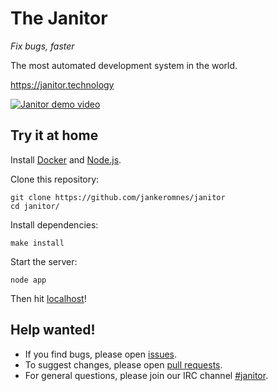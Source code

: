 # The Janitor

*Fix bugs, faster*

The most automated development system in the world.

https://janitor.technology

[![Janitor demo video](http://img.youtube.com/vi/5sNDMIh-iVw/hqdefault.jpg)](http://www.youtube.com/watch?v=5sNDMIh-iVw "Coding Firefox directly in the Web (using Cloud9 and the Janitor)")

## Try it at home

Install [Docker](https://www.docker.com) and [Node.js](https://nodejs.org).

Clone this repository:

    git clone https://github.com/jankeromnes/janitor
    cd janitor/

Install dependencies:

    make install

Start the server:

    node app

Then hit [localhost](https://localhost/)!

## Help wanted!

- If you find bugs, please open [issues](https://github.com/jankeromnes/janitor/issues).
- To suggest changes, please open [pull requests](https://help.github.com/articles/using-pull-requests/).
- For general questions, please join our IRC channel [#janitor](https://webchat.freenode.net/?channels=janitor).
